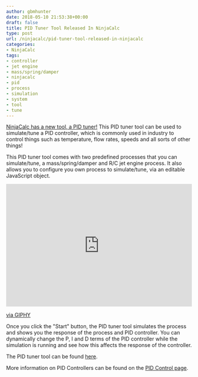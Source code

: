 ```yaml
---
author: gbmhunter
date: 2018-05-10 21:53:38+00:00
draft: false
title: PID Tuner Tool Released In NinjaCalc
type: post
url: /ninjacalc/pid-tuner-tool-released-in-ninjacalc
categories:
- NinjaCalc
tags:
- controller
- jet engine
- mass/spring/damper
- ninjacalc
- pid
- process
- simulation
- system
- tool
- tune
---
```


[NinjaCalc has a new tool, a PID tuner!](http://ninja-calc.mbedded.ninja/tool/pid-tuner) This PID tuner tool can be used to simulate/tune a PID controller, which is commonly used in industry to control things such as temperature, flow rates, speeds and all sorts of other things!

This PID tuner tool comes with two predefined processes that you can simulate/tune, a mass/spring/damper and R/C jet engine process. It also allows you to configure you own process to simulate/tune, via an editable JavaScript object.

<div style="width:100%;height:0;padding-bottom:66%;position:relative;"><iframe src="https://giphy.com/embed/kv7upS6SsijqjoX5F4" width="100%" height="100%" style="position:absolute" frameBorder="0" class="giphy-embed" allowFullScreen></iframe></div><p><a href="https://giphy.com/gifs/kv7upS6SsijqjoX5F4">via GIPHY</a></p>

Once you click the "Start" button, the PID tuner tool simulates the process and shows you the response of the process and PID controller. You can dynamically change the P, I and D terms of the PID controller while the simulation is running and see how this affects the response of the controller.

The PID tuner tool can be found [here](http://ninja-calc.mbedded.ninja/tool/pid-tuner).

More information on PID Controllers can be found on the [PID Control page](/programming/general/pid-control).